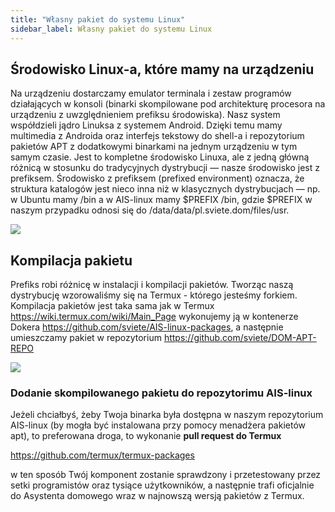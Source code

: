 ```yaml
---
title: "Własny pakiet do systemu Linux"
sidebar_label: Własny pakiet do systemu Linux
---
```


## Środowisko Linux-a, które mamy na urządzeniu

Na urządzeniu dostarczamy emulator terminala i zestaw programów działających w konsoli (binarki skompilowane pod architekturę procesora na urządzeniu z uwzględnieniem prefiksu środowiska).
Nasz system współdzieli jądro Linuksa z systemem Android. Dzięki temu mamy multimedia z Androida oraz interfejs tekstowy do shell-a i repozytorium pakietów APT z dodatkowymi binarkami na jednym urządzeniu w tym samym czasie.
Jest to kompletne środowisko Linuxa, ale z jedną główną różnicą w stosunku do tradycyjnych dystrybucji — nasze środowisko jest z prefiksem.
Środowisko z prefiksem (prefixed environment) oznacza, że struktura katalogów jest nieco inna niż w klasycznych dystrybucjach — np. w Ubuntu mamy /bin a w AIS-linux mamy $PREFIX /bin, gdzie $PREFIX w naszym przypadku odnosi się do /data/data/pl.sviete.dom/files/usr.

<img src="/AIS-docs/img/en/bramka/faq_linux_package_compilation_1.png"> </img>


## Kompilacja pakietu

Prefiks robi różnicę w instalacji i kompilacji pakietów. Tworząc naszą dystrybucję wzorowaliśmy się na Termux - którego jesteśmy forkiem.
Kompilacja pakietów jest taka sama jak w Termux https://wiki.termux.com/wiki/Main_Page wykonujemy ją w kontenerze Dokera https://github.com/sviete/AIS-linux-packages, a następnie umieszczamy pakiet w repozytorium https://github.com/sviete/DOM-APT-REPO

<img src="/AIS-docs/img/en/bramka/faq_linux_package_compilation_2.png"> </img>


### Dodanie skompilowanego pakietu do repozytorimu AIS-linux

Jeżeli chciałbyś, żeby Twoja binarka była dostępna w naszym repozytorium AIS-linux (by mogła być instalowana przy pomocy menadżera pakietów apt), to preferowana droga, to wykonanie **pull request do Termux**

https://github.com/termux/termux-packages

w ten sposób Twój komponent zostanie sprawdzony i przetestowany przez setki programistów oraz tysiące użytkowników, a następnie trafi oficjalnie do Asystenta domowego wraz w najnowszą wersją pakietów z Termux.
